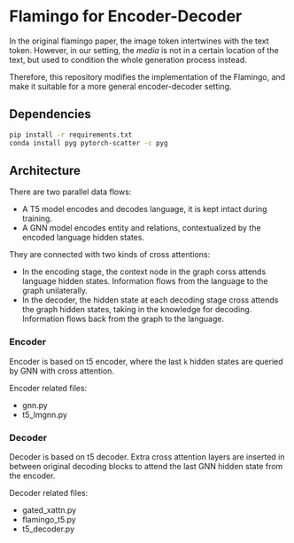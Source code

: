 # Flamingo for Encoder-Decoder

In the original flamingo paper, the image token intertwines with the text token. However, in our setting, the *media* is not in a certain location of the text, but used to condition the whole generation process instead.

Therefore, this repository modifies the implementation of the Flamingo, and make it suitable for a more general encoder-decoder setting.

## Dependencies
```bash
pip install -r requirements.txt
conda install pyg pytorch-scatter -c pyg
```

## Architecture

There are two parallel data flows:
- A T5 model encodes and decodes language, it is kept intact during training.
- A GNN model encodes entity and relations, contextualized by the encoded language hidden states.

They are connected with two kinds of cross attentions:
- In the encoding stage, the context node in the graph corss attends language hidden states. Information flows from the language to the graph unilaterally.
- In the decoder, the hidden state at each decoding stage cross attends the graph hidden states, taking in the knowledge for decoding. Information flows back from the graph to the language.

### Encoder

Encoder is based on t5 encoder, where the last `k` hidden states are queried by GNN with cross attention.

Encoder related files:
- gnn.py
- t5_lmgnn.py

### Decoder

Decoder is based on t5 decoder. Extra cross attention layers are inserted in between original decoding blocks to attend the last GNN hidden state from the encoder.

Decoder related files:
- gated_xattn.py
- flamingo_t5.py
- t5_decoder.py
